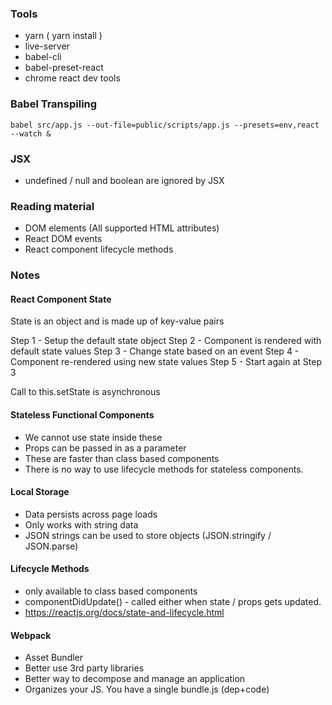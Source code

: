 ### Tools
- yarn ( yarn install )
- live-server
- babel-cli
- babel-preset-react
- chrome react dev tools


### Babel Transpiling
```
babel src/app.js --out-file=public/scripts/app.js --presets=env,react --watch &
```

### JSX
- undefined / null and boolean are ignored by JSX

### Reading material
- DOM elements (All supported HTML attributes)
- React DOM events 
- React component lifecycle methods


### Notes 
#### React Component State 
State is an object and is made up of key-value pairs

Step 1 - Setup the default state object
Step 2 - Component is rendered with default state values
Step 3 - Change state based on an event
Step 4 - Component re-rendered using new state values
Step 5 - Start again at Step 3

Call to this.setState is asynchronous

#### Stateless Functional Components
- We cannot use state inside these 
- Props can be passed in as a parameter
- These are faster than class based components
- There is no way to use lifecycle methods for stateless components.

#### Local Storage
- Data persists across page loads 
- Only works with string data
- JSON strings can be used to store objects (JSON.stringify / JSON.parse)

#### Lifecycle Methods
- only available to class based components
- componentDidUpdate() - called either when state / props gets updated.
- https://reactjs.org/docs/state-and-lifecycle.html

#### Webpack 
- Asset Bundler
- Better use 3rd party libraries
- Better way to decompose and manage an application
- Organizes your JS. You have a single bundle.js (dep+code)

